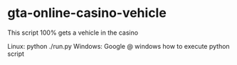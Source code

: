 # gta-online-casino-vehicle
This script 100% gets a vehicle in the casino

Linux: python ./run.py
Windows: Google @ windows how to execute python script
